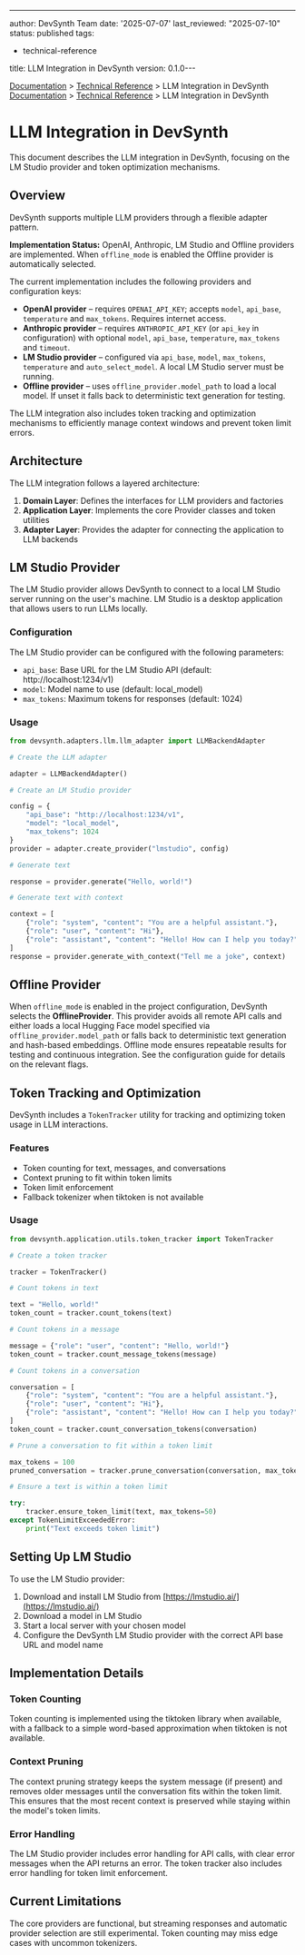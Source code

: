 ---
author: DevSynth Team
date: '2025-07-07'
last_reviewed: "2025-07-10"
status: published
tags:

- technical-reference

title: LLM Integration in DevSynth
version: 0.1.0---

<div class="breadcrumbs">
<a href="../index.md">Documentation</a> &gt; <a href="index.md">Technical Reference</a> &gt; LLM Integration in DevSynth
</div>

<div class="breadcrumbs">
<a href="../index.md">Documentation</a> &gt; <a href="index.md">Technical Reference</a> &gt; LLM Integration in DevSynth
</div>

# LLM Integration in DevSynth

This document describes the LLM integration in DevSynth, focusing on the LM Studio provider and token optimization mechanisms.

## Overview

DevSynth supports multiple LLM providers through a flexible adapter pattern.

**Implementation Status:** OpenAI, Anthropic, LM Studio and Offline providers are implemented. When `offline_mode` is enabled the Offline provider is automatically selected.

The current implementation includes the following providers and configuration keys:

- **OpenAI provider** – requires `OPENAI_API_KEY`; accepts `model`, `api_base`, `temperature` and `max_tokens`. Requires internet access.
- **Anthropic provider** – requires `ANTHROPIC_API_KEY` (or `api_key` in configuration) with optional `model`, `api_base`, `temperature`, `max_tokens` and `timeout`.
- **LM Studio provider** – configured via `api_base`, `model`, `max_tokens`, `temperature` and `auto_select_model`. A local LM Studio server must be running.
- **Offline provider** – uses `offline_provider.model_path` to load a local model. If unset it falls back to deterministic text generation for testing.


The LLM integration also includes token tracking and optimization mechanisms to efficiently manage context windows and prevent token limit errors.

## Architecture

The LLM integration follows a layered architecture:

1. **Domain Layer**: Defines the interfaces for LLM providers and factories
2. **Application Layer**: Implements the core Provider classes and token utilities
3. **Adapter Layer**: Provides the adapter for connecting the application to LLM backends


## LM Studio Provider

The LM Studio provider allows DevSynth to connect to a local LM Studio server running on the user's machine. LM Studio is a desktop application that allows users to run LLMs locally.

### Configuration

The LM Studio provider can be configured with the following parameters:

- `api_base`: Base URL for the LM Studio API (default: http://localhost:1234/v1)
- `model`: Model name to use (default: local_model)
- `max_tokens`: Maximum tokens for responses (default: 1024)


### Usage

```python
from devsynth.adapters.llm.llm_adapter import LLMBackendAdapter

# Create the LLM adapter

adapter = LLMBackendAdapter()

# Create an LM Studio provider

config = {
    "api_base": "http://localhost:1234/v1",
    "model": "local_model",
    "max_tokens": 1024
}
provider = adapter.create_provider("lmstudio", config)

# Generate text

response = provider.generate("Hello, world!")

# Generate text with context

context = [
    {"role": "system", "content": "You are a helpful assistant."},
    {"role": "user", "content": "Hi"},
    {"role": "assistant", "content": "Hello! How can I help you today?"}
]
response = provider.generate_with_context("Tell me a joke", context)
```

## Offline Provider

When `offline_mode` is enabled in the project configuration, DevSynth selects
the **OfflineProvider**. This provider avoids all remote API calls and either
loads a local Hugging Face model specified via
`offline_provider.model_path` or falls back to deterministic text generation and
hash-based embeddings. Offline mode ensures repeatable results for testing and
continuous integration. See the configuration guide for details on the relevant
flags.

## Token Tracking and Optimization

DevSynth includes a `TokenTracker` utility for tracking and optimizing token usage in LLM interactions.

### Features

- Token counting for text, messages, and conversations
- Context pruning to fit within token limits
- Token limit enforcement
- Fallback tokenizer when tiktoken is not available


### Usage

```python
from devsynth.application.utils.token_tracker import TokenTracker

# Create a token tracker

tracker = TokenTracker()

# Count tokens in text

text = "Hello, world!"
token_count = tracker.count_tokens(text)

# Count tokens in a message

message = {"role": "user", "content": "Hello, world!"}
token_count = tracker.count_message_tokens(message)

# Count tokens in a conversation

conversation = [
    {"role": "system", "content": "You are a helpful assistant."},
    {"role": "user", "content": "Hi"},
    {"role": "assistant", "content": "Hello! How can I help you today?"}
]
token_count = tracker.count_conversation_tokens(conversation)

# Prune a conversation to fit within a token limit

max_tokens = 100
pruned_conversation = tracker.prune_conversation(conversation, max_tokens)

# Ensure a text is within a token limit

try:
    tracker.ensure_token_limit(text, max_tokens=50)
except TokenLimitExceededError:
    print("Text exceeds token limit")
```

## Setting Up LM Studio

To use the LM Studio provider:

1. Download and install LM Studio from [https://lmstudio.ai/](https://lmstudio.ai/)
2. Download a model in LM Studio
3. Start a local server with your chosen model
4. Configure the DevSynth LM Studio provider with the correct API base URL and model name


## Implementation Details

### Token Counting

Token counting is implemented using the tiktoken library when available, with a fallback to a simple word-based approximation when tiktoken is not available.

### Context Pruning

The context pruning strategy keeps the system message (if present) and removes older messages until the conversation fits within the token limit. This ensures that the most recent context is preserved while staying within the model's token limits.

### Error Handling

The LM Studio provider includes error handling for API calls, with clear error messages when the API returns an error. The token tracker also includes error handling for token limit enforcement.

## Current Limitations

The core providers are functional, but streaming responses and automatic
provider selection are still experimental. Token counting may miss edge cases
with uncommon tokenizers.
